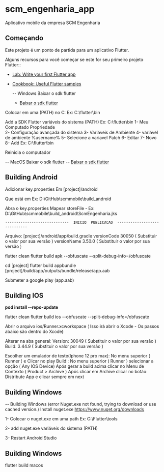 # scm_engenharia_app

Aplicativo mobile da empresa SCM Engenharia

## Começando

Este projeto é um ponto de partida para um aplicativo Flutter.

Alguns recursos para você começar se este for seu primeiro projeto Flutter::

- [Lab: Write your first Flutter app](https://docs.flutter.dev/get-started/codelab)
- [Cookbook: Useful Flutter samples](https://docs.flutter.dev/cookbook)


  -- Windows
     Baixar o sdk flutter
  - [Baixar o sdk  flutter](https://github.com/flutter/flutter) 

 Colocar em uma (PATH)  no C: Ex: C:\flutter\bin

 Add a SDK  Flutter variáveis do sistema (PATH)   Ex: C:\flutter\bin
        1- Meu Computado  Propriedade  
        2- Configuração avançada do sistema
        3- Variáveis de Ambiente
        4- variável de ambiente %username%
        5- Selecione a variavel Patch 
        6- Editar
        7- Novo
        8- Add Ex: C:\flutter\bin

Reinicia o computador


  --  MacOS
      Baixar o sdk flutter
  -- [Baixar o sdk  flutter](https://github.com/flutter/flutter)

##


## Building Android

Adicionar  key.properties  Em [project]/android 

Que está em Ex: D:\GitHub\scmmobile\build_android

Abra o key.properties 
Mapear storeFile -  Ex: D:\GitHub\scmmobile\build_android\ScmEngenharia.jks

    -----------------------------  INICIO  PUBLICACAO  -----------------------------
Arquivo: [project]/android/app/build.gradle
         versionCode 30050  ( Substituir o valor por sua versão )
         versionName 3.50.0 ( Substituir o valor por sua versão )

flutter clean
flutter build apk --obfuscate --split-debug-info=/obfuscate

cd [project]
flutter build appbundle
[project]/build/app/outputs/bundle/release/app.aab

Submeter a google play   (app.aab)

##

## Building IOS
**pod install --repo-update**

flutter clean
flutter build ios --obfuscate --split-debug-info=/obfuscate

Abrir o arquivo ios/Runner.xcworkspace  ( Isso irá abrir o Xcode - Os passos abaixo são dentro do Xcode)

Alterar na aba general:
        Version: 30049 ( Substituir o valor por sua versão )
        Build: 3.44.9  ( Substituir o valor por sua versão )

Escolher um emulador de teste(Iphone 12 pro max):  No menu superior ( Runner ) e Clicar no play
Build :  No menu superior ( Runner ) selecionar a opção ( Any IOS Device)
Após gerar a build acima clicar no Menu de Contexto ( Product >  Archive )
Após clicar em Archive clicar no botão Distribute App e clicar sempre em next

##

## Building Windows

-- Building Windows (error Nuget.exe not found, trying to download or use cached version.)
   Install nuget.exe
   https://www.nuget.org/downloads

1- Colocar o  nuget.exe em uma path Ex: C:\Flutter\tools

2- add nuget.exe variáveis do sistema  (PATH) 

3- Restart Android Studio

##

## Building Windows
flutter build macos
##
